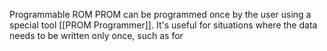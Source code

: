 Programmable ROM
PROM can be programmed once by the user using a special tool [[PROM Programmer]]. It's useful for situations where the data needs to be written only once, such as for
